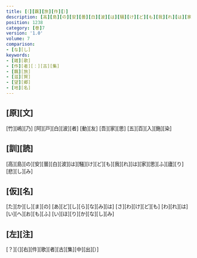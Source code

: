 ```yaml
---
title: [（][覊][旅][作][）]
description: [高][島][の][安][曇][白][波][は][騒][け][ど][も][我][れ][は][家][思][ふ][廬][り][悲][し][み]
position: 1238
category: [巻]7
version: '1.0'
volume: 7
comparison:
- [な][し]
keywords:
- [雑][歌]
- [作][者][：][古][集]
- [羈][旅]
- [滋][賀]
- [望][郷]
- [地][名]
---
```


## [原][文]

[竹][嶋][乃] [阿][戸][白][波][者] [動][友] [吾][家][思] [五][百][入][鉇][染]

## [訓][読]

[高][島][の][安][曇][白][波][は][騒][け][ど][も][我][れ][は][家][思][ふ][廬][り][悲][し][み]

## [仮][名]

[た][か][し][ま][の] [あ][ど][し][ら][な][み][は] [さ][わ][け][ど][も] [わ][れ][は][い][へ][お][も][ふ] [い][ほ][り][か][な][し][み]

## [左][注]

[？][（][右][件][歌][者][古][集][中][出][）]
